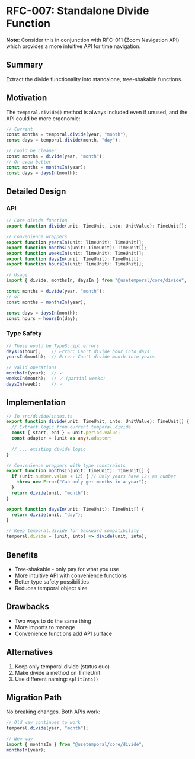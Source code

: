 # RFC-007: Standalone Divide Function

**Note**: Consider this in conjunction with RFC-011 (Zoom Navigation API) which provides a more intuitive API for time navigation.

## Summary

Extract the divide functionality into standalone, tree-shakable functions.

## Motivation

The `temporal.divide()` method is always included even if unused, and the API could be more ergonomic:

```typescript
// Current
const months = temporal.divide(year, "month");
const days = temporal.divide(month, "day");

// Could be cleaner
const months = divide(year, "month");
// Or even better
const months = monthsIn(year);
const days = daysIn(month);
```

## Detailed Design

### API

```typescript
// Core divide function
export function divide(unit: TimeUnit, into: UnitValue): TimeUnit[];

// Convenience wrappers
export function yearsIn(unit: TimeUnit): TimeUnit[];
export function monthsIn(unit: TimeUnit): TimeUnit[];
export function weeksIn(unit: TimeUnit): TimeUnit[];
export function daysIn(unit: TimeUnit): TimeUnit[];
export function hoursIn(unit: TimeUnit): TimeUnit[];

// Usage
import { divide, monthsIn, daysIn } from "@usetemporal/core/divide";

const months = divide(year, "month");
// or
const months = monthsIn(year);

const days = daysIn(month);
const hours = hoursIn(day);
```

### Type Safety

```typescript
// These would be TypeScript errors
daysIn(hour);    // Error: Can't divide hour into days
yearsIn(month);  // Error: Can't divide month into years

// Valid operations
monthsIn(year);  // ✓
weeksIn(month);  // ✓ (partial weeks)
daysIn(week);    // ✓
```

## Implementation

```typescript
// In src/divide/index.ts
export function divide(unit: TimeUnit, into: UnitValue): TimeUnit[] {
  // Extract logic from current temporal.divide
  const { start, end } = unit.period.value;
  const adapter = (unit as any).adapter;
  
  // ... existing divide logic
}

// Convenience wrappers with type constraints
export function monthsIn(unit: TimeUnit): TimeUnit[] {
  if (unit.number.value < 12) { // Only years have 12+ as number
    throw new Error("Can only get months in a year");
  }
  return divide(unit, "month");
}

export function daysIn(unit: TimeUnit): TimeUnit[] {
  return divide(unit, "day");
}

// Keep temporal.divide for backward compatibility
temporal.divide = (unit, into) => divide(unit, into);
```

## Benefits

- Tree-shakable - only pay for what you use
- More intuitive API with convenience functions
- Better type safety possibilities
- Reduces temporal object size

## Drawbacks

- Two ways to do the same thing
- More imports to manage
- Convenience functions add API surface

## Alternatives

1. Keep only temporal.divide (status quo)
2. Make divide a method on TimeUnit
3. Use different naming: `splitInto()`

## Migration Path

No breaking changes. Both APIs work:

```typescript
// Old way continues to work
temporal.divide(year, "month");

// New way
import { monthsIn } from "@usetemporal/core/divide";
monthsIn(year);
```